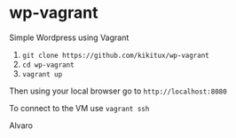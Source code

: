 # wp-vagrant
Simple Wordpress using Vagrant

1. `git clone https://github.com/kikitux/wp-vagrant`
2. `cd wp-vagrant`
3. `vagrant up`

Then using your local browser go to `http://localhost:8080`

To connect to the VM use `vagrant ssh`

Alvaro
